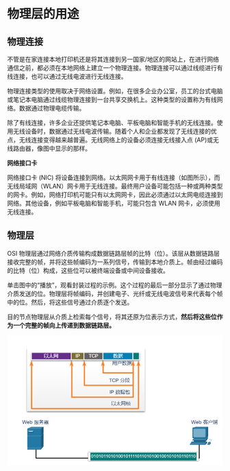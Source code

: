 # 物理层的用途

## 物理连接

不管是在家连接本地打印机还是将其连接到另一国家/地区的网站上，在进行网络通信之前，都必须在本地网络上建立一个物理连接。物理连接可以通过线缆进行有线连接，也可以通过无线电波进行无线连接。

物理连接类型的使用取决于网络设置。例如，在很多企业办公室，员工的台式电脑或笔记本电脑通过线缆物理连接到一台共享交换机上。这种类型的设置称为有线网络。数据通过物理电缆传输。

除了有线连接，许多企业还提供笔记本电脑、平板电脑和智能手机的无线连接。使用无线设备时，数据通过无线电波传输。随着个人和企业都发现了无线连接的优点，无线连接变得越来越普遍。无线网络上的设备必须连接无线接入点 (AP)或无线路由器，像图中显示的那样。

**网络接口卡**

网络接口卡 (NIC) 将设备连接到网络。以太网网卡用于有线连接（如图所示），而无线局域网（WLAN）网卡用于无线连接。最终用户设备可能包括一种或两种类型的网卡。例如，网络打印机可能只有以太网网卡，因此必须通过以太网电缆连接到网络。其他设备，例如平板电脑和智能手机，可能只包含 WLAN 网卡，必须使用无线连接。

## 物理层

OSI 物理层通过网络介质传输构成数据链路层帧的比特（位）。该层从数据链路层接收完整的帧，并将这些帧编码为一系列信号，传输到本地介质上。帧由经过编码的比特（位）构成，这些位可以被终端设备或中间设备接收。

单击图中的“播放”，观看封装过程的示例。这个过程的最后一部分显示了通过物理介质发送的位。物理层将帧编码，并创建电子、光纤或无线电波信号来代表每个帧中的位。然后，将这些信号通过介质逐个发送。

目的节点物理层从介质上检索每个信号，将其还原为位表示方式，**然后将这些位作为一个完整的帧向上传递到数据链路层。**

![](pic/1.png)